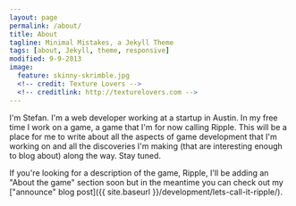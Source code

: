 ```yaml
---
layout: page
permalink: /about/
title: About
tagline: Minimal Mistakes, a Jekyll Theme
tags: [about, Jekyll, theme, responsive]
modified: 9-9-2013
image:
  feature: skinny-skrimble.jpg
  <!-- credit: Texture Lovers -->
  <!-- creditlink: http://texturelovers.com -->
---
```

I'm Stefan. I'm a web developer working at a startup in Austin.
In my free time I work on a game, a game that I'm for now calling Ripple.
This will be a place for me to write about all the aspects of game development that I'm working on and all the discoveries I'm making (that are interesting enough to blog about) along the way.
Stay tuned.

If you're looking for a description of the game, Ripple, I'll be adding an "About the game" section soon but in the meantime you can check out my ["announce" blog post]({{ site.baseurl }}/development/lets-call-it-ripple/).
